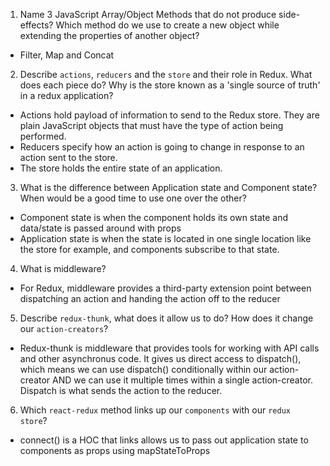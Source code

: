 1.  Name 3 JavaScript Array/Object Methods that do not produce side-effects? Which method do we use to create a new object while extending the properties of another object?

- Filter, Map and Concat

2.  Describe `actions`, `reducers` and the `store` and their role in Redux. What does each piece do? Why is the store known as a 'single source of truth' in a redux application?

- Actions hold payload of information to send to the Redux store. They are plain JavaScript objects that must have the type of action being performed.
- Reducers specify how an action is going to change in response to an action sent to the store.
- The store holds the entire state of an application.

3.  What is the difference between Application state and Component state? When would be a good time to use one over the other?

- Component state is when the component holds its own state and data/state is passed around with props
- Application state is when the state is located in one single location like the store for example, and components subscribe to that state.

4.  What is middleware?

- For Redux, middleware provides a third-party extension point between dispatching an action and handing the action off to the reducer

5.  Describe `redux-thunk`, what does it allow us to do? How does it change our `action-creators`?

- Redux-thunk is middleware that provides tools for working with API calls and other asynchronus code. It gives us direct access to dispatch(), which means we can use dispatch() conditionally within our action-creator AND we can use it multiple times within a single action-creator. Dispatch is what sends the action to the reducer.

6.  Which `react-redux` method links up our `components` with our `redux store`?

- connect() is a HOC that links allows us to pass out application state to components as props using mapStateToProps
